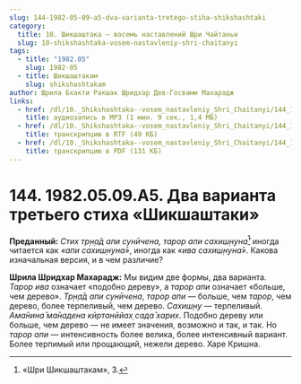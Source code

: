 ```yaml
---
slug: 144-1982-05-09-a5-dva-varianta-tretego-stiha-shikshashtaki
category:
  title: 10. Шикшаштака — восемь наставлений Шри Чайтаньи
  slug: 10-shikshashtaka-vosem-nastavleniy-shri-chaitanyi
tags:
  - title: "1982.05"
    slug: 1982-05
  - title: Шикшаштакам
    slug: shikshashtakam
author: Шрила Бхакти Ракшак Шридхар Дев-Госвами Махарадж
links:
  - href: /dl/10._Shikshashtaka--vosem_nastavleniy_Shri_Chaitanyi/144_1982.05.09.A5_SridharMj_Dva_varianta_tretego_stiha_Shikshashtaki.mp3
    title: аудиозапись в MP3 (1 мин. 9 сек., 1,4 МБ)
  - href: /dl/10._Shikshashtaka--vosem_nastavleniy_Shri_Chaitanyi/144_1982.05.09.A5_SridharMj_Dva_varianta_tretego_stiha_Shikshashtaki.rtf
    title: транскрипцию в RTF (49 КБ)
  - href: /dl/10._Shikshashtaka--vosem_nastavleniy_Shri_Chaitanyi/144_1982.05.09.A5_SridharMj_Dva_varianta_tretego_stiha_Shikshashtaki.pdf
    title: транскрипцию в PDF (131 КБ)
---
```


# 144. 1982.05.09.A5. Два варианта третьего стиха «Шикшаштаки»

**Преданный:** *Стих тр̣н̣а̄д апи сунӣчена, тарор апи сахиш̣н̣уна̄*[^_ftn1] иногда читается как *«апи сахиш̣н̣уна̄»*, иногда как *«ива сахиш̣н̣уна̄»*. Какова изначальная версия, и в чем различие?

**Шрила Шридхар Махарадж:** Мы видим две формы, два варианта. *Тарор ива* означает «подобно дереву», а *тарор апи* означает «больше, чем дерево». *Тр̣н̣а̄д апи сунӣчена*, *тарор апи* — больше, чем *тарор*, чем дерево, более терпеливый, чем дерево. *Сахиш̣н̣у* — терпеливый. *Ама̄нина̄ ма̄надена кӣртанӣйах̣ сада̄ харих*. Подобно дереву или больше, чем дерево — не имеет значения, возможно и так, и так. Но *тарор апи* — интенсивность более велика, более интенсивный вариант. Более терпимый или прощающий, нежели дерево. Харе Кришна.



[^_ftn1]: «Шри Шикшаштакам», 3.


